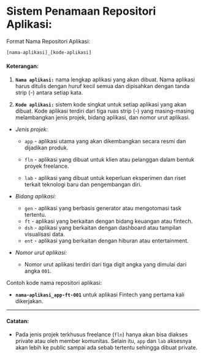 
# Sistem Penamaan Repositori Aplikasi:

Format Nama Repositori Aplikasi:
    
    [nama-aplikasi]_[kode-aplikasi]

#### Keterangan:

1. **`Nama aplikasi:`** nama lengkap aplikasi yang akan dibuat. Nama aplikasi harus ditulis dengan huruf kecil semua dan dipisahkan dengan tanda strip (-) antara setiap kata.

2. **`Kode aplikasi:`** sistem kode singkat untuk setiap aplikasi yang akan dibuat. Kode aplikasi terdiri dari tiga ruas strip (-) yang masing-masing melambangkan jenis projek, bidang aplikasi, dan nomor urut aplikasi.

- _Jenis projek:_
     - `app` - aplikasi utama yang akan dikembangkan secara resmi dan dijadikan produk. 
 
    - `fln` - aplikasi yang dibuat untuk klien atau pelanggan dalam bentuk proyek freelance.
 
    - `lab` - aplikasi yang dibuat untuk keperluan eksperimen dan riset terkait teknologi baru dan pengembangan diri.


- _Bidang aplikasi:_
    - `gen` - aplikasi yang berbasis generator atau mengotomasi task tertentu.
    - `ft` - aplikasi yang berkaitan dengan bidang keuangan atau fintech.
    - `dsh` - aplikasi yang berkaitan dengan dashboard atau tampilan visualisasi data.
    - `ent` - aplikasi yang berkaitan dengan hiburan atau entertainment.
 
- _Nomor urut aplikasi:_
    - Nomor urut aplikasi terdiri dari tiga digit angka yang dimulai dari angka `001`.



Contoh kode nama repositori aplikasi:

- **`nama-aplikasi_app-ft-001`** untuk aplikasi Fintech yang pertama kali dikerjakan.

---

#### Catatan:
- Pada jenis projek terkhusus freelance (`fln`) hanya akan bisa diakses private atau oleh member komunitas. Selain itu, `app` dan `lab` aksesnya akan lebih ke public sampai ada sebab tertentu sehingga dibuat private.




